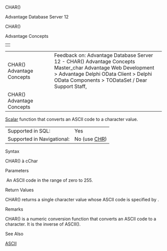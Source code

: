 CHAR()




Advantage Database Server 12  

CHAR()

Advantage Concepts

|  |
| --- |
|  |

|  |  |  |  |  |
| --- | --- | --- | --- | --- |
| CHAR()  Advantage Concepts |  |  | Feedback on: Advantage Database Server 12 - CHAR() Advantage Concepts Master\_char Advantage Web Development > Advantage Delphi OData Client > Delphi OData Components > TODataSet / Dear Support Staff, |  |
| CHAR()  Advantage Concepts |  |  |  |  |

[Scalar](master_supported_scalar_functions.htm) function that converts an ASCII code to a character value.

|  |  |
| --- | --- |
| Supported in SQL: | Yes |
| Supported in Navigational: | No (use [CHR](master_chr.htm)) |

Syntax

CHAR(<nCode>) à cChar

Parameters

<nCode>  An ASCII code in the range of zero to 255.

Return Values

CHAR() returns a single character value whose ASCII code is specified by <nCode>.

Remarks

CHAR() is a numeric conversion function that converts an ASCII code to a character. It is the inverse of ASCII().

See Also

[ASCII](master_ascii.htm)
